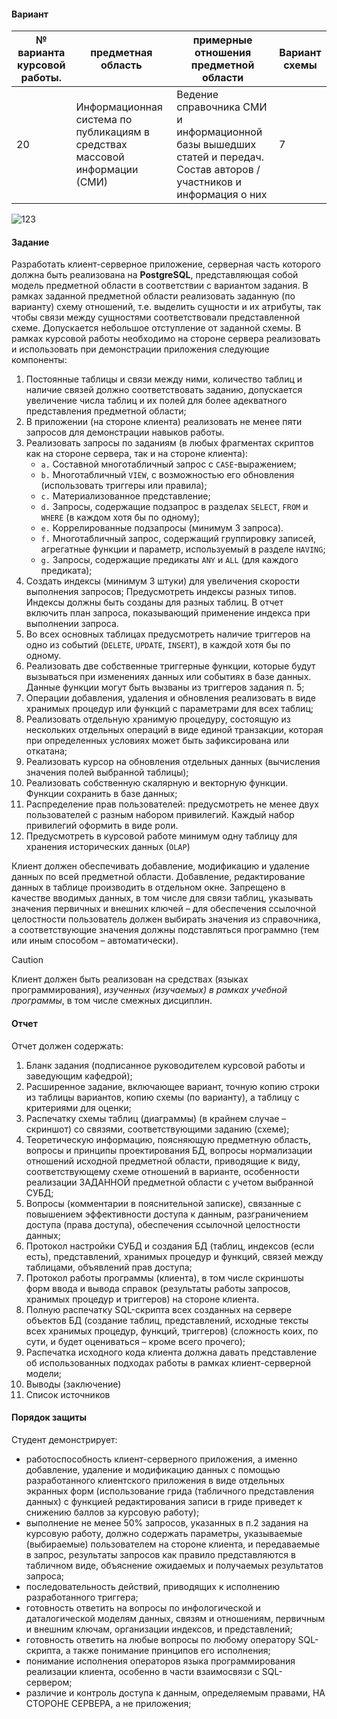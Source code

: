 #### Вариант  

| № варианта курсовой работы. | предметная область                                                          | примерные отношения предметной области                                                                                  | Вариант схемы |
| --------------------------- | --------------------------------------------------------------------------- | ----------------------------------------------------------------------------------------------------------------------- | ------------- |
| 20                          | Информационная система по публикациям в средствах массовой информации (СМИ) | Ведение справочника СМИ и информационной базы вышедших статей и передач. Состав авторов / участников и информация о них | 7             |

![123](./assets/scheme.svg)

#### Задание

Разработать клиент-серверное приложение, серверная часть которого должна быть реализована на **PostgreSQL**, представляющая собой модель предметной области в соответствии с вариантом задания. В рамках заданной предметной области реализовать заданную (по варианту) схему отношений, т.е. выделить сущности и их атрибуты, так чтобы связи между сущностями соответствовали представленной схеме. Допускается небольшое отступление от заданной схемы. В рамках курсовой работы необходимо на стороне сервера реализовать и использовать при демонстрации приложения следующие компоненты:

1. Постоянные таблицы и связи между ними, количество таблиц и наличие связей должно соответствовать заданию, допускается увеличение числа таблиц и их полей для более адекватного представления предметной области;
2. В приложении (на стороне клиента) реализовать не менее пяти запросов для демонстрации навыков работы.
3. Реализовать запросы по заданиям (в любых фрагментах скриптов как на стороне сервера, так и на стороне клиента):
	- `a.` Составной многотабличный запрос с `CASE`-выражением;
	- `b.` Многотабличный `VIEW`, с возможностью его обновления (использовать триггеры или правила);
	- `c.` Материализованное представление;
	- `d.` Запросы, содержащие подзапрос в разделах `SELECT`, `FROM` и `WHERE` (в каждом хотя бы по одному);
	- `e.` Коррелированные подзапросы (минимум 3 запроса).
	- `f.` Многотабличный запрос, содержащий группировку записей, агрегатные функции и параметр, используемый в разделе `HAVING`;
	- `g.` Запросы, содержащие предикаты `ANY` и `ALL` (для каждого предиката);
4. Создать индексы (минимум 3 штуки) для увеличения скорости выполнения запросов; Предусмотреть индексы разных типов. Индексы должны быть созданы для разных таблиц. В отчет включить план запроса, показывающий применение индекса при выполнении запроса.
5. Во всех основных таблицах предусмотреть наличие триггеров на одно из событий (`DELETE`, `UPDATE`, `INSERT`), в каждой хотя бы по одному.
6. Реализовать две собственные триггерные функции, которые будут вызываться при изменениях данных или событиях в базе данных. Данные функции могут быть вызваны из триггеров задания п. 5;
7. Операции добавления, удаления и обновления реализовать в виде хранимых процедур или функций с параметрами для всех таблиц;
8. Реализовать отдельную хранимую процедуру, состоящую из нескольких отдельных операций в виде единой транзакции, которая при определенных условиях может быть зафиксирована или откатана;
9. Реализовать курсор на обновления отдельных данных (вычисления значения полей выбранной таблицы);
10. Реализовать собственную скалярную и векторную функции. Функции сохранить в базе данных;
11. Распределение прав пользователей: предусмотреть не менее двух пользователей с разным набором привилегий. Каждый набор привилегий оформить в виде роли.
12. Предусмотреть в курсовой работе минимум одну таблицу для хранения исторических данных (`OLAP`)

Клиент должен обеспечивать добавление, модификацию и удаление данных по всей предметной области. Добавление, редактирование данных в таблице производить в отдельном окне. Запрещено в качестве вводимых данных, в том числе для связи таблиц, указывать значения первичных и внешних ключей – для обеспечения ссылочной целостности пользователь должен выбирать значения из справочника, а соответствующие значения должны подставляться программно (тем или иным способом – автоматически).

> [!CAUTION]
> Клиент должен быть реализован на средствах (языках программирования), *изученных (изучаемых) в рамках учебной программы*, в том числе смежных дисциплин.

#### Отчет

Отчет должен содержать:

1. Бланк задания (подписанное руководителем курсовой работы и заведующим кафедрой);
2. Расширенное задание, включающее вариант, точную копию строки из таблицы вариантов, копию схемы (по варианту), а таблицу с критериями для оценки;
3. Распечатку схемы таблиц (диаграммы) (в крайнем случае – скриншот) со связями, соответствующими заданию (схеме);
4. Теоретическую информацию, поясняющую предметную область, вопросы и принципы проектирования БД, вопросы нормализации отношений исходной предметной области, приводящие к виду, соответствующему схеме отношений в варианте, особенности реализации ЗАДАННОЙ предметной области с учетом выбранной СУБД;
5. Вопросы (комментарии в пояснительной записке), связанные с повышением эффективности доступа к данным, разграничением доступа (права доступа), обеспечения ссылочной целостности данных;
6. Протокол настройки СУБД и создания БД (таблиц, индексов (если есть), представлений, хранимых процедур и функций, связей между таблицами, объявлений прав доступа;
7. Протокол работы программы (клиента), в том числе скриншоты форм ввода и вывода справок (результаты работы запросов, хранимых процедур и триггеров) на стороне клиента.
8. Полную распечатку SQL-скрипта всех созданных на сервере объектов БД (создание таблиц, представлений, исходные тексты всех хранимых процедур, функций, триггеров) (сложность коих, по сути, и будет оцениваться – кроме всего прочего);
9. Распечатка исходного кода клиента должна давать представление об использованных подходах работы в рамках клиент-серверной модели;
10. Выводы (заключение)
11. Список источников

#### Порядок защиты

Студент демонстрирует:

- работоспособность клиент-серверного приложения, а именно добавление, удаление и модификацию данных с помощью разработанного клиентского приложения в виде отдельных экранных форм (использование грида (табличного представления данных) с функцией редактирования записи в гриде приведет к снижению баллов за курсовую работу);
- выполнение не менее 50% запросов, указанных в п.2 задания на курсовую работу, должно содержать параметры, указываемые (выбираемые) пользователем на стороне клиента, и передаваемые в запрос, результаты запросов как правило представляются в табличном виде, объяснение ожидаемых и получаемых результатов запроса;
- последовательность действий, приводящих к исполнению разработанного триггера;
- готовность ответить на вопросы по инфологической и даталогической моделям данных, связям и отношениям, первичным и внешним ключам, организации индексов, и представлений;
- готовность ответить на любые вопросы по любому оператору SQL- скрипта, а также понимание принципов его исполнения;
- понимание исполнения операторов языка программирования реализации клиента, особенно в части взаимосвязи с SQL-сервером;
- различие и контроль доступа к данным, определяемым правами, НА СТОРОНЕ СЕРВЕРА, а не приложения;
